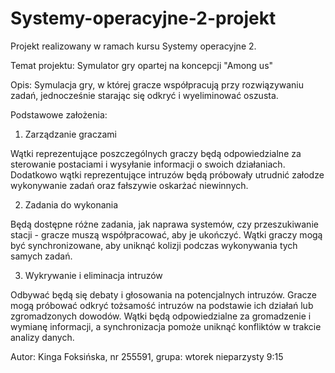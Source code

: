 # Systemy-operacyjne-2-projekt
Projekt realizowany w ramach kursu Systemy operacyjne 2.

Temat projektu: Symulator gry opartej na koncepcji "Among us"

Opis: Symulacja gry, w której gracze współpracują przy rozwiązywaniu zadań, jednocześnie starając się odkryć i wyeliminować oszusta.

Podstawowe założenia:
1. Zarządzanie graczami

Wątki reprezentujące poszczególnych graczy będą odpowiedzialne za sterowanie postaciami i wysyłanie informacji o swoich działaniach. Dodatkowo wątki reprezentujące intruzów będą próbowały utrudnić załodze wykonywanie zadań oraz fałszywie oskarżać niewinnych.

2. Zadania do wykonania

Będą dostępne różne zadania, jak naprawa systemów, czy przeszukiwanie stacji - gracze muszą współpracować, aby je ukończyć. Wątki graczy mogą być synchronizowane, aby uniknąć kolizji podczas wykonywania tych samych zadań.

3. Wykrywanie i eliminacja intruzów

Odbywać będą się debaty i głosowania na potencjalnych intruzów. Gracze mogą próbować odkryć tożsamość intruzów na podstawie ich działań lub zgromadzonych dowodów. Wątki będą odpowiedzialne za gromadzenie i wymianę informacji, a synchronizacja pomoże uniknąć konfliktów w trakcie analizy danych.

Autor: Kinga Foksińska, nr 255591, grupa: wtorek nieparzysty 9:15
